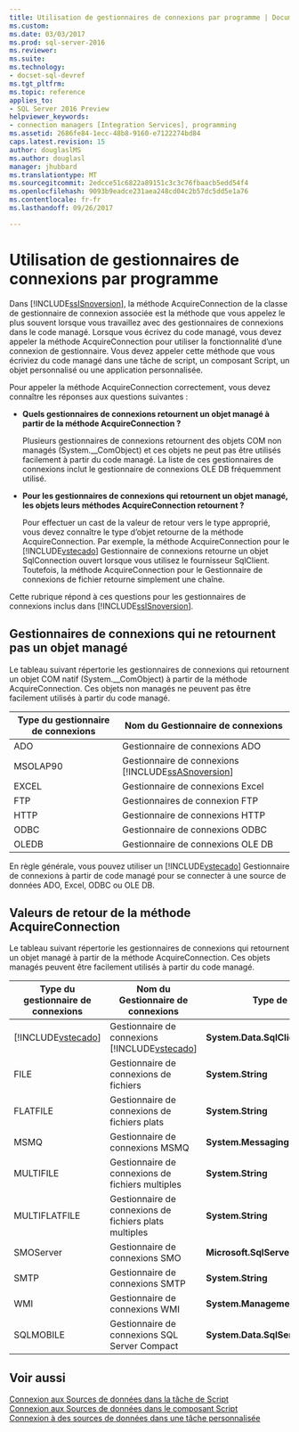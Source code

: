 ```yaml
---
title: Utilisation de gestionnaires de connexions par programme | Documents Microsoft
ms.custom: 
ms.date: 03/03/2017
ms.prod: sql-server-2016
ms.reviewer: 
ms.suite: 
ms.technology:
- docset-sql-devref
ms.tgt_pltfrm: 
ms.topic: reference
applies_to:
- SQL Server 2016 Preview
helpviewer_keywords:
- connection managers [Integration Services], programming
ms.assetid: 2686fe84-1ecc-48b8-9160-e7122274bd84
caps.latest.revision: 15
author: douglaslMS
ms.author: douglasl
manager: jhubbard
ms.translationtype: MT
ms.sourcegitcommit: 2edcce51c6822a89151c3c3c76fbaacb5edd54f4
ms.openlocfilehash: 9093b9eadce231aea248cd04c2b57dc5dd5e1a76
ms.contentlocale: fr-fr
ms.lasthandoff: 09/26/2017

---
```

# <a name="working-with-connection-managers-programmatically"></a>Utilisation de gestionnaires de connexions par programme
  Dans [!INCLUDE[ssISnoversion](../includes/ssisnoversion-md.md)], la méthode AcquireConnection de la classe de gestionnaire de connexion associée est la méthode que vous appelez le plus souvent lorsque vous travaillez avec des gestionnaires de connexions dans le code managé. Lorsque vous écrivez du code managé, vous devez appeler la méthode AcquireConnection pour utiliser la fonctionnalité d’une connexion de gestionnaire. Vous devez appeler cette méthode que vous écriviez du code managé dans une tâche de script, un composant Script, un objet personnalisé ou une application personnalisée.  
  
 Pour appeler la méthode AcquireConnection correctement, vous devez connaître les réponses aux questions suivantes :  
  
-   **Quels gestionnaires de connexions retournent un objet managé à partir de la méthode AcquireConnection ?**  
  
     Plusieurs gestionnaires de connexions retournent des objets COM non managés (System.__ComObject) et ces objets ne peut pas être utilisés facilement à partir du code managé. La liste de ces gestionnaires de connexions inclut le gestionnaire de connexions OLE DB fréquemment utilisé.  
  
-   **Pour les gestionnaires de connexions qui retournent un objet managé, les objets leurs méthodes AcquireConnection retournent ?**  
  
     Pour effectuer un cast de la valeur de retour vers le type approprié, vous devez connaître le type d’objet retourne de la méthode AcquireConnection. Par exemple, la méthode AcquireConnection pour le [!INCLUDE[vstecado](../includes/vstecado-md.md)] Gestionnaire de connexions retourne un objet SqlConnection ouvert lorsque vous utilisez le fournisseur SqlClient. Toutefois, la méthode AcquireConnection pour le Gestionnaire de connexions de fichier retourne simplement une chaîne.  
  
 Cette rubrique répond à ces questions pour les gestionnaires de connexions inclus dans [!INCLUDE[ssISnoversion](../includes/ssisnoversion-md.md)].  
  
## <a name="connection-managers-that-do-not-return-a-managed-object"></a>Gestionnaires de connexions qui ne retournent pas un objet managé  
 Le tableau suivant répertorie les gestionnaires de connexions qui retournent un objet COM natif (System.__ComObject) à partir de la méthode AcquireConnection. Ces objets non managés ne peuvent pas être facilement utilisés à partir du code managé.  
  
|Type du gestionnaire de connexions|Nom du Gestionnaire de connexions|  
|-----------------------------|-----------------------------|  
|ADO|Gestionnaire de connexions ADO|  
|MSOLAP90|Gestionnaire de connexions [!INCLUDE[ssASnoversion](../includes/ssasnoversion-md.md)]|  
|EXCEL|Gestionnaire de connexions Excel|  
|FTP|Gestionnaires de connexion FTP|  
|HTTP|Gestionnaire de connexions HTTP|  
|ODBC|Gestionnaire de connexions ODBC|  
|OLEDB|Gestionnaire de connexions OLE DB|  
  
 En règle générale, vous pouvez utiliser un [!INCLUDE[vstecado](../includes/vstecado-md.md)] Gestionnaire de connexions à partir de code managé pour se connecter à une source de données ADO, Excel, ODBC ou OLE DB.  
  
## <a name="return-values-from-the-acquireconnection-method"></a>Valeurs de retour de la méthode AcquireConnection  
 Le tableau suivant répertorie les gestionnaires de connexions qui retournent un objet managé à partir de la méthode AcquireConnection. Ces objets managés peuvent être facilement utilisés à partir du code managé.  
  
|Type du gestionnaire de connexions|Nom du Gestionnaire de connexions|Type de valeur de retour|Informations supplémentaires|  
|-----------------------------|-----------------------------|--------------------------|----------------------------|  
|[!INCLUDE[vstecado](../includes/vstecado-md.md)]|Gestionnaire de connexions [!INCLUDE[vstecado](../includes/vstecado-md.md)]|**System.Data.SqlClient.SqlConnection**||  
|FILE|Gestionnaire de connexions de fichiers|**System.String**|Chemin d'accès au fichier.|  
|FLATFILE|Gestionnaire de connexions de fichiers plats|**System.String**|Chemin d'accès au fichier.|  
|MSMQ|Gestionnaire de connexions MSMQ|**System.Messaging.MessageQueue**||  
|MULTIFILE|Gestionnaire de connexions de fichiers multiples|**System.String**|Chemin d'accès à l'un des fichiers.|  
|MULTIFLATFILE|Gestionnaire de connexions de fichiers plats multiples|**System.String**|Chemin d'accès à l'un des fichiers.|  
|SMOServer|Gestionnaire de connexions SMO|**Microsoft.SqlServer.Management.Smo.Server**||  
|SMTP|Gestionnaire de connexions SMTP|**System.String**|Par exemple : `SmtpServer=<server name>;UseWindowsAuthentication=True;EnableSsl=False;`|  
|WMI|Gestionnaire de connexions WMI|**System.Management.ManagementScope**||  
|SQLMOBILE|Gestionnaire de connexions SQL Server Compact|**System.Data.SqlServerCe.SqlCeConnection**||  
  
## <a name="see-also"></a>Voir aussi  
 [Connexion aux Sources de données dans la tâche de Script](../integration-services/extending-packages-scripting/task/connecting-to-data-sources-in-the-script-task.md)   
 [Connexion aux Sources de données dans le composant Script](../integration-services/extending-packages-scripting/data-flow-script-component/connecting-to-data-sources-in-the-script-component.md)   
 [Connexion à des sources de données dans une tâche personnalisée](../integration-services/extending-packages-custom-objects/task/connecting-to-data-sources-in-a-custom-task.md)  
  
  
